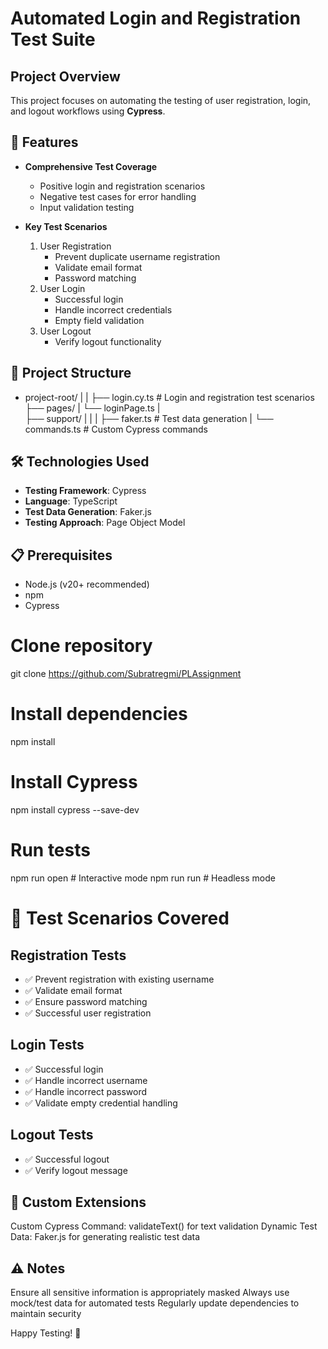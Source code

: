# Automated Login and Registration Test Suite

## Project Overview

This project focuses on automating the testing of user registration, login, and logout workflows using **Cypress**.

## 🚀 Features

- **Comprehensive Test Coverage**

  - Positive login and registration scenarios
  - Negative test cases for error handling
  - Input validation testing

- **Key Test Scenarios**
  1. User Registration
     - Prevent duplicate username registration
     - Validate email format
     - Password matching
  2. User Login
     - Successful login
     - Handle incorrect credentials
     - Empty field validation
  3. User Logout
     - Verify logout functionality

## 📂 Project Structure

- project-root/
  |
  |
  ├── login.cy.ts # Login and registration test scenarios
  ├── pages/
  | └── loginPage.ts
  |  
  ├── support/
  | |
  | ├── faker.ts # Test data generation
  | └── commands.ts # Custom Cypress commands

## 🛠 Technologies Used

- **Testing Framework**: Cypress
- **Language**: TypeScript
- **Test Data Generation**: Faker.js
- **Testing Approach**: Page Object Model

## 📋 Prerequisites

- Node.js (v20+ recommended)
- npm
- Cypress

# Clone repository

git clone https://github.com/Subratregmi/PLAssignment

# Install dependencies

npm install

# Install Cypress

npm install cypress --save-dev

# Run tests

npm run open # Interactive mode
npm run run # Headless mode

# 🧪 Test Scenarios Covered

## Registration Tests

- ✅ Prevent registration with existing username
- ✅ Validate email format
- ✅ Ensure password matching
- ✅ Successful user registration

## Login Tests

- ✅ Successful login
- ✅ Handle incorrect username
- ✅ Handle incorrect password
- ✅ Validate empty credential handling

## Logout Tests

- ✅ Successful logout
- ✅ Verify logout message

## 📝 Custom Extensions

Custom Cypress Command: validateText() for text validation
Dynamic Test Data: Faker.js for generating realistic test data

## ⚠️ Notes

Ensure all sensitive information is appropriately masked
Always use mock/test data for automated tests
Regularly update dependencies to maintain security

Happy Testing! 🚀
